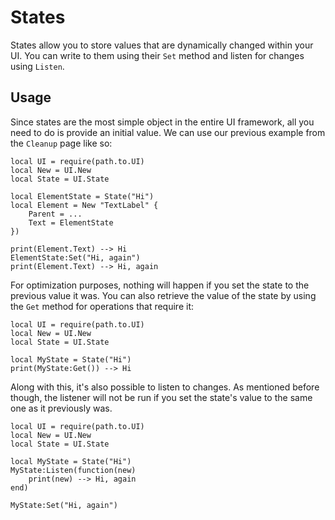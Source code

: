 # States

States allow you to store values that are dynamically changed within your UI. You can write to them using their `Set` method and listen for changes using `Listen`.

## Usage

Since states are the most simple object in the entire UI framework, all you need to do is provide an initial value. We can use our previous example from the `Cleanup` page like so:

```luau
local UI = require(path.to.UI)
local New = UI.New
local State = UI.State

local ElementState = State("Hi")
local Element = New "TextLabel" {
    Parent = ...
    Text = ElementState
})

print(Element.Text) --> Hi
ElementState:Set("Hi, again")
print(Element.Text) --> Hi, again
```

For optimization purposes, nothing will happen if you set the state to the previous value it was. You can also retrieve the value of the state by using the `Get` method for operations that require it:

```luau
local UI = require(path.to.UI)
local New = UI.New
local State = UI.State

local MyState = State("Hi")
print(MyState:Get()) --> Hi
```

Along with this, it's also possible to listen to changes. As mentioned before though, the listener will not be run if you set the state's value to the same one as it previously was.

```luau
local UI = require(path.to.UI)
local New = UI.New
local State = UI.State

local MyState = State("Hi")
MyState:Listen(function(new)
    print(new) --> Hi, again
end)

MyState:Set("Hi, again")
```
